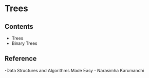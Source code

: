 # Trees

## Contents
- Trees 
- Binary Trees

## Reference
-Data Structures and Algorithms Made Easy - Narasimha Karumanchi